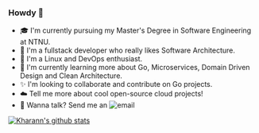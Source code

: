 ### Howdy 👋

- 🎓 I'm currently pursuing my Master's Degree in Software Engineering at NTNU.
- 👷 I'm a fullstack developer who really likes Software Architecture.
- 🐧 I'm a Linux and DevOps enthusiast.
- 🌱 I'm currently learning more about Go, Microservices, Domain Driven Design and Clean Architecture.
- ✨ I'm looking to collaborate and contribute on Go projects.
- ☁️ Tell me more about cool open-source cloud projects!
- 📮 Wanna talk? Send me an ![email](mailto:hey@akvo.no)

[![Kharann's github stats](https://github-readme-stats.vercel.app/api?username=kharann&count_private=true&theme=gruvbox)](https://github.com/anuraghazra/github-readme-stats)
